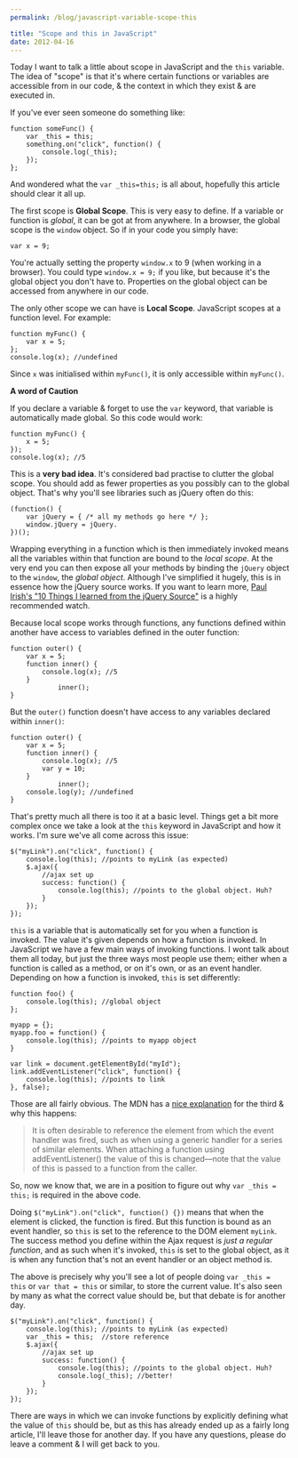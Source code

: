 ```yaml
---
permalink: /blog/javascript-variable-scope-this

title: "Scope and this in JavaScript"
date: 2012-04-16
---
```


Today I want to talk a little about scope in JavaScript and the `this` variable. The idea of "scope" is that it's where certain functions or variables are accessible from in our code, & the context in which they exist & are executed in.

If you've ever seen someone do something like:

    function someFunc() {
    	var _this = this;
    	something.on("click", function() {
    		console.log(_this);
    	});
    };

And wondered what the `var _this=this;` is all about, hopefully this article should clear it all up.

The first scope is **Global Scope**. This is very easy to define. If a variable or function is _global_, it can be got at from anywhere. In a browser, the global scope is the `window` object. So if in your code you simply have:

    var x = 9;

You're actually setting the property `window.x` to 9 (when working in a browser). You could type `window.x = 9;` if you like, but because it's the global object you don't have to. Properties on the global object can be accessed from anywhere in our code.

The only other scope we can have is **Local Scope**. JavaScript scopes at a function level. For example:

    function myFunc() {
    	var x = 5;
    };
    console.log(x); //undefined

Since `x` was initialised within `myFunc()`, it is only accessible within `myFunc()`.

**A word of Caution**

If you declare a variable & forget to use the `var` keyword, that variable is automatically made global. So this code would work:

    function myFunc() {
    	x = 5;
    });
    console.log(x); //5

This is a **very bad idea**. It's considered bad practise to clutter the global scope. You should add as fewer properties as you possibly can to the global object. That's why you'll see libraries such as jQuery often do this:

    (function() {
    	var jQuery = { /* all my methods go here */ };
    	window.jQuery = jQuery.
    })();

Wrapping everything in a function which is then immediately invoked means all the variables within that function are bound to the _local scope_. At the very end you can then expose all your methods by binding the `jQuery` object to the `window`, the _global object_. Although I've simplified it hugely, this is in essence how the jQuery source works. If you want to learn more, [Paul Irish's "10 Things I learned from the jQuery Source"](http://paulirish.com/2010/10-things-i-learned-from-the-jquery-source/) is a highly recommended watch.

Because local scope works through functions, any functions defined within another have access to variables defined in the outer function:

    function outer() {
    	var x = 5;
    	function inner() {
    		console.log(x); //5
    	}
                inner();
    }

But the `outer()` function doesn't have access to any variables declared within `inner()`:

    function outer() {
    	var x = 5;
    	function inner() {
    		console.log(x); //5
    		var y = 10;
    	}
                inner();
    	console.log(y); //undefined
    }

That's pretty much all there is too it at a basic level. Things get a bit more complex once we take a look at the `this` keyword in JavaScript and how it works. I'm sure we've all come across this issue:

    $("myLink").on("click", function() {
    	console.log(this); //points to myLink (as expected)
    	$.ajax({
    		//ajax set up
    		success: function() {
    			console.log(this); //points to the global object. Huh?
    		}
    	});
    });

`this` is a variable that is automatically set for you when a function is invoked. The value it's given depends on how a function is invoked. In JavaScript we have a few main ways of invoking functions. I wont talk about them all today, but just the three ways most people use them; either when a function is called as a method, or on it's own, or as an event handler. Depending on how a function is invoked, `this` is set differently:

    function foo() {
    	console.log(this); //global object
    };

    myapp = {};
    myapp.foo = function() {
    	console.log(this); //points to myapp object
    }

    var link = document.getElementById("myId");
    link.addEventListener("click", function() {
    	console.log(this); //points to link
    }, false);

Those are all fairly obvious. The MDN has a [nice explanation](https://developer.mozilla.org/en/DOM/element.addEventListener) for the third & why this happens:

> It is often desirable to reference the element from which the event handler was fired, such as when using a generic handler for a series of similar elements. When attaching a function using addEventListener() the value of this is changed—note that the value of this is passed to a function from the caller.

So, now we know that, we are in a position to figure out why `var _this = this;` is required in the above code.

Doing `$("myLink").on("click", function() {})` means that when the element is clicked, the function is fired. But this function is bound as an event handler, so `this` is set to the reference to the DOM element `myLink`. The success method you define within the Ajax request is _just a regular function_, and as such when it's invoked, `this` is set to the global object, as it is when any function that's not an event handler or an object method is.

The above is precisely why you'll see a lot of people doing `var _this = this` or `var that = this` or similar, to store the current value. It's also seen by many as what the correct value should be, but that debate is for another day.

    $("myLink").on("click", function() {
    	console.log(this); //points to myLink (as expected)
    	var _this = this;  //store reference
    	$.ajax({
    		//ajax set up
    		success: function() {
    			console.log(this); //points to the global object. Huh?
    			console.log(_this); //better!
    		}
    	});
    });

There are ways in which we can invoke functions by explicitly defining what the value of `this` should be, but as this has already ended up as a fairly long article, I'll leave those for another day. If you have any questions, please do leave a comment & I will get back to you.
